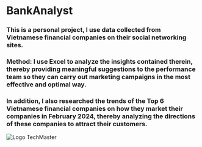 # BankAnalyst

### This is a personal project, I use data collected from Vietnamese financial companies on their social networking sites.
### Method: I use Excel to analyze the insights contained therein, thereby providing meaningful suggestions to the performance team so they can carry out marketing campaigns in the most effective and optimal way.
### In addition, I also researched the trends of the Top 6 Vietnamese financial companies on how they market their companies in February 2024, thereby analyzing the directions of these companies to attract their customers.

![Logo TechMaster](https://encrypted-tbn0.gstatic.com/images?q=tbn:ANd9GcT6D4CEmX-dwsTILENMcZFJCQSuiv6tShZny6u1NOgRrw&s)
